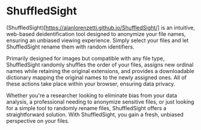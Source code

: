 # ShuffledSight

(ShuffledSight)[https://alanlorenzetti.github.io/ShuffledSight/] is an intuitive, web-based deidentification tool designed to anonymize your file names,  ensuring an unbiased viewing experience. Simply select your files and let ShuffledSight rename them with random identifiers.   

Primarily designed for images but compatible with any file type, ShuffledSight randomly shuffles the order of your files, assigns new ordinal names while retaining the original extensions, and provides a downloadable dictionary mapping the original names to the newly assigned ones. All of these actions take place within your browser, ensuring data privacy.    

Whether you're a researcher looking to eliminate bias from your data analysis, a professional needing to anonymize sensitive files, or just looking for a simple tool to randomly rename files, ShuffledSight offers a straightforward solution. With ShuffledSight, you gain a fresh, unbiased perspective on your files.